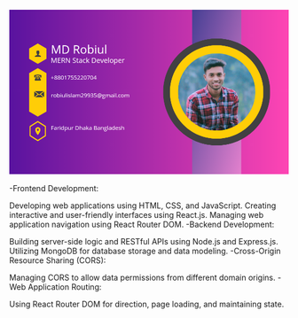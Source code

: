 

![Header](https://raw.githubusercontent.com/Robiul704/Robiul704/main/20231209_005523_0000.png)

-Frontend Development:

Developing web applications using HTML, CSS, and JavaScript.
Creating interactive and user-friendly interfaces using React.js.
Managing web application navigation using React Router DOM.
-Backend Development:

Building server-side logic and RESTful APIs using Node.js and Express.js.
Utilizing MongoDB for database storage and data modeling.
-Cross-Origin Resource Sharing (CORS):

Managing CORS to allow data permissions from different domain origins.
-Web Application Routing:

Using React Router DOM for direction, page loading, and maintaining state.
